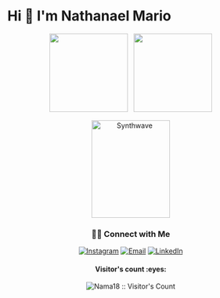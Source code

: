 <h1> Hi 👋 I'm Nathanael Mario </h1>

<!--
**Nama18/Nama18** is a ✨ _special_ ✨ repository because its `README.md` (this file) appears on your GitHub profile.

Here are some ideas to get you started:

- 🔭 I’m currently working on ...
- 🌱 I’m currently learning ...
- 👯 I’m looking to collaborate on ...
- 🤔 I’m looking for help with ...
- 💬 Ask me about ...
- 📫 How to reach me: ...
- 😄 Pronouns: ...
- ⚡ Fun fact: ...
-->
<p align ="center">
  <a href="https://github.com/Nama18/"><img src="https://github-readme-stats.vercel.app/api?username=Nama18&count_private=true&theme=algolia&show_icons=true" height="160" /></a>
  &nbsp
  <a href="https://github.com/Nama18/"><img src="https://github-readme-stats.vercel.app/api/top-langs/?username=Nama18&count_private=true&theme=algolia&layout=compact"         height="160" /></a>
</p>

<p align="center">
  <img src="https://thumbs.gfycat.com/FocusedFlawlessKronosaurus.webp" alt="Synthwave" frameborder='0' scrolling='no' allowfullscreen width='160' height='199'>
</p>





<h3 align="center"> 🤝🏻 Connect with Me </h3>


<p align="center">
    <a href="https://www.instagram.com/nathanael1803/"><img alt="Instagram" src="https://img.shields.io/badge/Instagram-nathanael1803-black?style=flat-square&logo=instagram"></a>
    <a href="mailto:nathanelmario@gmail.com"><img alt="Email" src="https://img.shields.io/badge/Email-nathanelmario@gmail.com-blue?style=flat-square&logo=gmail"></a>
  <a href="https://www.linkedin.com/in/nathanael-mario-2aa3b31aa/"><img alt="LinkedIn" src="https://img.shields.io/badge/LinkedIn-Nathanael%20Mario-blue?style=flat-square&logo=linkedin"></a>
</p>


<h4 align="center">Visitor's count :eyes:</h4>

<p align="center"><img src="https://profile-counter.glitch.me/{Nama18}/count.svg" alt="Nama18 :: Visitor's Count" /></p>


